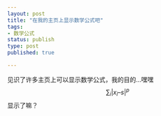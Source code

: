 ```yaml
--- 
layout: post
title: "在我的主页上显示数学公式吧"
tags: 
- 数学公式
status: publish
type: post
published: true

---
```


见识了许多主页上可以显示数学公式，我的目的...嘿嘿
$$ \sum_i |x_i – s|^p $$
显示了嘛？